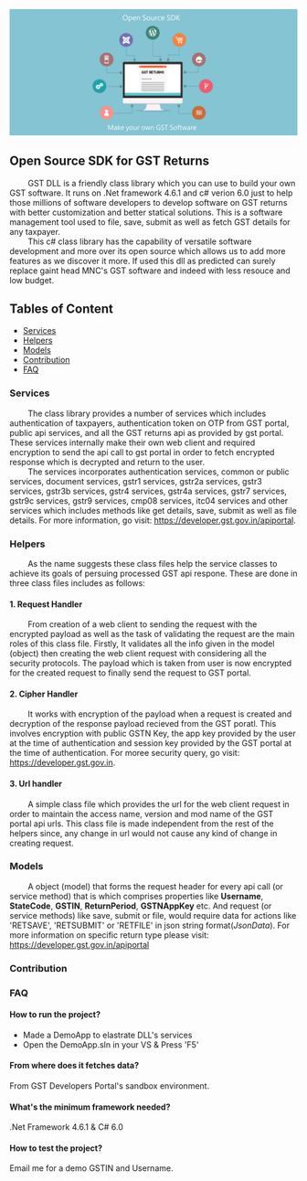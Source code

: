 
![Poster](/Assests/posters/GST%20API.png)

## Open Source SDK for GST Returns  

&emsp;&emsp; GST DLL is a friendly class library which you can use to build your own GST software. It runs on .Net framework 4.6.1 and c# verion 6.0 just to help those millions of software developers to develop software on GST returns with better customization and better statical solutions. This is a software management tool used to file, save, submit as well as fetch GST details for any taxpayer.<br />
&emsp;&emsp; This c# class library has the capability of versatile software development and more over its open source which allows us to add more features as we discover it more. If used this dll as predicted can surely replace gaint head MNC's GST software and indeed with less resouce and low budget.

## Tables of Content

- [Services](#services)
- [Helpers](#helpers)
- [Models](#models)
- [Contribution](#contribution)
- [FAQ](#faq)


### Services 
&emsp;&emsp; The class library provides a number of services which includes authentication of taxpayers, authentication token on OTP from GST portal, public api services, and all the GST returns api as provided by gst portal. These services internally make their own web client and required encryption to send the api call to gst portal in order to fetch encrypted response which is decrypted and return to the user.<br />
&emsp;&emsp; The services incorporates authentication services, common or public services, document services, gstr1 services, gstr2a services, gstr3 services, gstr3b services, gstr4 services, gstr4a services, gstr7 services, gstr9c services, gstr9 services, cmp08 services, itc04 services and other services which includes methods like get details, save, submit as well as file details. For more information, go visit: https://developer.gst.gov.in/apiportal.

### Helpers
&emsp;&emsp; As the name suggests these class files help the service classes to achieve its goals of persuing processed GST api respone. These are done in three class files includes as follows:
#### 1. Request Handler
&emsp;&emsp; From creation of a web client to sending the request with the encrypted payload as well as the task of validating the request are the main roles of this class file. Firstly, It validates all the info given in the model (object) then creating the web client request with considering all the security protocols. The payload which is taken from user is now encrypted for the created request to finally send the request to GST portal.<br/>
#### 2. Cipher Handler
&emsp;&emsp; It works with encryption of the payload when a request is created and decryption of the response payload recieved from the GST poratl. This involves encryption with public GSTN Key, the app key provided by the user at the time of authentication and session key provided by the GST portal at the time of authentication. For moree security query, go visit: https://developer.gst.gov.in.
#### 3. Url handler
&emsp;&emsp; A simple class file which provides the url for the web client request in order to maintain the access name, version and mod name of the GST portal api urls. This class file is made independent from the rest of the helpers since, any change in url would not cause any kind of change in creating request. 

### Models
&emsp;&emsp; A object (model) that forms the request header for every api call (or service method) that is which comprises properties like __Username__, __StateCode__, __GSTIN__, __ReturnPeriod__, __GSTNAppKey__ etc. And request (or service methods) like save, submit or file, would require data for actions like 'RETSAVE', 'RETSUBMIT' or 'RETFILE' in json string format(_JsonData_). For more information on specific return type please visit: https://developer.gst.gov.in/apiportal

### Contribution



### FAQ

#### How to run the project?
- Made a DemoApp to elastrate DLL's services
- Open the DemoApp.sln in your VS & Press 'F5'

#### From where does it fetches data?
From GST Developers Portal's sandbox environment.

#### What's the minimum framework needed?
.Net Framework 4.6.1 & C# 6.0

#### How to test the project?
Email me for a demo GSTIN and Username.

